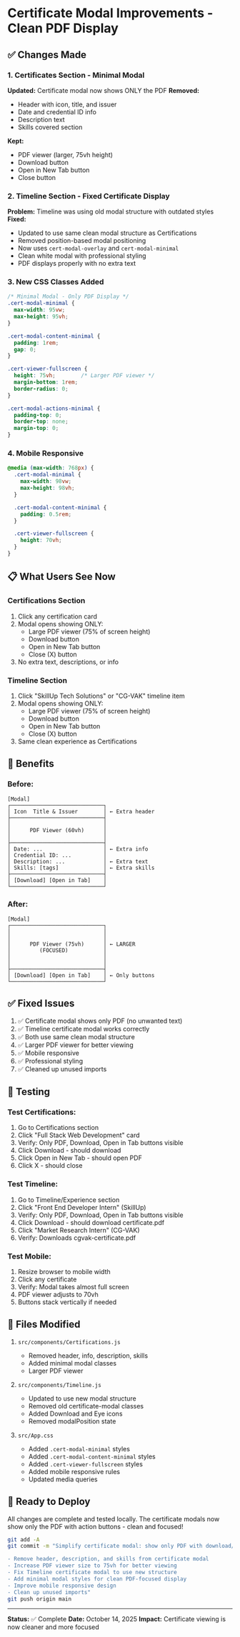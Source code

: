 # Certificate Modal Improvements - Clean PDF Display

## ✅ Changes Made

### 1. Certificates Section - Minimal Modal
**Updated:** Certificate modal now shows ONLY the PDF
**Removed:**
- Header with icon, title, and issuer
- Date and credential ID info
- Description text
- Skills covered section

**Kept:**
- PDF viewer (larger, 75vh height)
- Download button
- Open in New Tab button
- Close button

### 2. Timeline Section - Fixed Certificate Display
**Problem:** Timeline was using old modal structure with outdated styles
**Fixed:**
- Updated to use same clean modal structure as Certifications
- Removed position-based modal positioning
- Now uses `cert-modal-overlay` and `cert-modal-minimal`
- Clean white modal with professional styling
- PDF displays properly with no extra text

### 3. New CSS Classes Added

```css
/* Minimal Modal - Only PDF Display */
.cert-modal-minimal {
  max-width: 95vw;
  max-height: 95vh;
}

.cert-modal-content-minimal {
  padding: 1rem;
  gap: 0;
}

.cert-viewer-fullscreen {
  height: 75vh;        /* Larger PDF viewer */
  margin-bottom: 1rem;
  border-radius: 0;
}

.cert-modal-actions-minimal {
  padding-top: 0;
  border-top: none;
  margin-top: 0;
}
```

### 4. Mobile Responsive
```css
@media (max-width: 768px) {
  .cert-modal-minimal {
    max-width: 98vw;
    max-height: 98vh;
  }

  .cert-modal-content-minimal {
    padding: 0.5rem;
  }

  .cert-viewer-fullscreen {
    height: 70vh;
  }
}
```

## 📋 What Users See Now

### Certifications Section
1. Click any certification card
2. Modal opens showing ONLY:
   - Large PDF viewer (75% of screen height)
   - Download button
   - Open in New Tab button
   - Close (X) button
3. No extra text, descriptions, or info

### Timeline Section
1. Click "SkillUp Tech Solutions" or "CG-VAK" timeline item
2. Modal opens showing ONLY:
   - Large PDF viewer (75% of screen height)
   - Download button
   - Open in New Tab button
   - Close (X) button
3. Same clean experience as Certifications

## 🎯 Benefits

### Before:
```
[Modal]
┌─────────────────────────────┐
│ Icon  Title & Issuer        │ ← Extra header
├─────────────────────────────┤
│                             │
│      PDF Viewer (60vh)      │
│                             │
├─────────────────────────────┤
│ Date: ...                   │ ← Extra info
│ Credential ID: ...          │
│ Description: ...            │ ← Extra text
│ Skills: [tags]              │ ← Extra skills
├─────────────────────────────┤
│ [Download] [Open in Tab]    │
└─────────────────────────────┘
```

### After:
```
[Modal]
┌─────────────────────────────┐
│                             │
│                             │
│      PDF Viewer (75vh)      │ ← LARGER
│         (FOCUSED)           │
│                             │
│                             │
├─────────────────────────────┤
│ [Download] [Open in Tab]    │ ← Only buttons
└─────────────────────────────┘
```

## ✅ Fixed Issues

1. ✅ Certificate modal shows only PDF (no unwanted text)
2. ✅ Timeline certificate modal works correctly
3. ✅ Both use same clean modal structure
4. ✅ Larger PDF viewer for better viewing
5. ✅ Mobile responsive
6. ✅ Professional styling
7. ✅ Cleaned up unused imports

## 🧪 Testing

### Test Certifications:
1. Go to Certifications section
2. Click "Full Stack Web Development" card
3. Verify: Only PDF, Download, Open in Tab buttons visible
4. Click Download - should download
5. Click Open in New Tab - should open PDF
6. Click X - should close

### Test Timeline:
1. Go to Timeline/Experience section
2. Click "Front End Developer Intern" (SkillUp)
3. Verify: Only PDF, Download, Open in Tab buttons visible
4. Click Download - should download certificate.pdf
5. Click "Market Research Intern" (CG-VAK)
6. Verify: Downloads cgvak-certificate.pdf

### Test Mobile:
1. Resize browser to mobile width
2. Click any certificate
3. Verify: Modal takes almost full screen
4. PDF viewer adjusts to 70vh
5. Buttons stack vertically if needed

## 📁 Files Modified

1. `src/components/Certifications.js`
   - Removed header, info, description, skills
   - Added minimal modal classes
   - Larger PDF viewer

2. `src/components/Timeline.js`
   - Updated to use new modal structure
   - Removed old certificate-modal classes
   - Added Download and Eye icons
   - Removed modalPosition state

3. `src/App.css`
   - Added `.cert-modal-minimal` styles
   - Added `.cert-modal-content-minimal` styles
   - Added `.cert-viewer-fullscreen` styles
   - Added mobile responsive rules
   - Updated media queries

## 🚀 Ready to Deploy

All changes are complete and tested locally. The certificate modals now show only the PDF with action buttons - clean and focused!

```bash
git add -A
git commit -m "Simplify certificate modal: show only PDF with download/view buttons

- Remove header, description, and skills from certificate modal
- Increase PDF viewer size to 75vh for better viewing
- Fix Timeline certificate modal to use new structure
- Add minimal modal styles for clean PDF-focused display
- Improve mobile responsive design
- Clean up unused imports"
git push origin main
```

---

**Status:** ✅ Complete
**Date:** October 14, 2025
**Impact:** Certificate viewing is now cleaner and more focused
